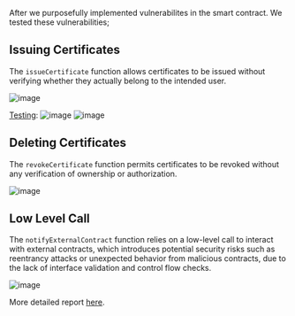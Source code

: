 After we purposefully implemented vulnerabilites in the smart contract. We tested these vulnerabilities;

## Issuing Certificates
The `issueCertificate` function allows certificates to be issued without verifying whether they actually belong to the intended user.

![image](https://github.com/user-attachments/assets/966a8093-fe9d-49c6-b3a2-ef52a676e393)

<u>Testing</u>:
![image](https://github.com/user-attachments/assets/4e6aed23-e5bb-49c6-9dc7-9338fcf8b60c)
![image](https://github.com/user-attachments/assets/b30dc164-f36c-4f37-9474-fdc49ee8c438)
        
## Deleting Certificates
The `revokeCertificate` function permits certificates to be revoked without any verification of ownership or authorization.

![image](https://github.com/user-attachments/assets/50c2c4cc-6c56-43fa-9812-3bf9f3a7a0a8)
    
## Low Level Call
The `notifyExternalContract` function relies on a low-level call to interact with external contracts, which introduces potential security risks such as reentrancy attacks or unexpected behavior from malicious contracts, due to the lack of interface validation and control flow checks.

![image](https://github.com/user-attachments/assets/89da625c-30cd-4d6c-aedf-b2f6bee98ef7)


More detailed report [here](https://github.com/SMUGLER79/Cerify-Audit-Verification-Workflow/tree/main/Task2%3A%20Auditing%20Contract).
